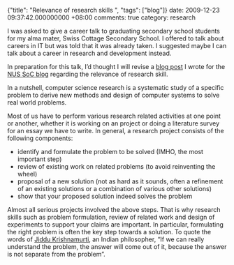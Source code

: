{"title": "Relevance of research skills  ", "tags": ["blog"]}
date: 2009-12-23 09:37:42.000000000 +08:00
comments: true
category: research

I was asked to give a career talk to graduating secondary school students for
my alma mater, Swiss Cottage Secondary School. I offered to talk about careers
in IT but was told that it was already taken. I suggested maybe I can talk
about a career in research and development instead.

In preparation for this talk, I’d thought I will revise a [blog
post](http://nusschoolofcomputing.blogspot.com/2009/01/primer-on-cs-research-and-relevance-of.html)
I wrote for the [NUS SoC blog](http://nusschoolofcomputing.blogspot.com)
regarding the relevance of research skill.

In a nutshell, computer science research is a systematic study of a specific
problem to derive new methods and design of computer systems to solve real
world problems.

Most of us have to perform various research related activities at one point or another, whether it is working on an project or doing a literature survey for an essay we have to write. In general, a research project consists of the following components:

* identify and formulate the problem to be solved (IMHO, the most important step)
* review of existing work on related problems (to avoid reinventing the wheel)
* proposal of a new solution (not as hard as it sounds, often a refinement of an existing solutions or a combination of various other solutions)
* show that your proposed solution indeed solves the problem

Almost all serious projects involved the above steps. That is why research
skills such as problem formulation, review of related work and design of
experiments to support your claims are important. In particular, formulating
the right problem is often the key step towards a solution. To quote the words
of [Jiddu Krishnamurti](http://en.wikipedia.org/wiki/Jiddu_Krishnamurti), an
Indian philosopher, “If we can really understand the problem, the answer will
come out of it, because the answer is not separate from the problem”.
